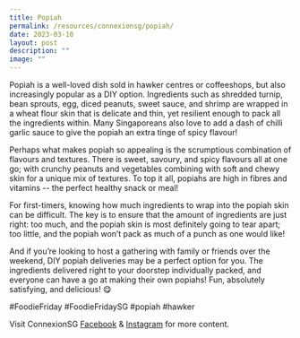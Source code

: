 ```yaml
---
title: Popiah
permalink: /resources/connexionsg/popiah/
date: 2023-03-10
layout: post
description: ""
image: ""
---
```

Popiah is a well-loved dish sold in hawker centres or coffeeshops, but also increasingly popular as a DIY option. Ingredients such as shredded turnip, bean sprouts, egg, diced peanuts, sweet sauce, and shrimp are wrapped in a wheat flour skin that is delicate and thin, yet resilient enough to pack all the ingredients within. Many Singaporeans also love to add a dash of chilli garlic sauce to give the popiah an extra tinge of spicy flavour!

Perhaps what makes popiah so appealing is the scrumptious combination of flavours and textures. There is sweet, savoury, and spicy flavours all at one go; with crunchy peanuts and vegetables combining with soft and chewy skin for a unique mix of textures. To top it all, popiahs are high in fibres and vitamins -- the perfect healthy snack or meal!

For first-timers, knowing how much ingredients to wrap into the popiah skin can be difficult. The key is to ensure that the amount of ingredients are just right: too much, and the popiah skin is most definitely going to tear apart; too little, and the popiah won’t pack as much of a punch as one would like!

And if you’re looking to host a gathering with family or friends over the weekend, DIY popiah deliveries may be a perfect option for you. The ingredients delivered right to your doorstep individually packed, and everyone can have a go at making their own popiahs! Fun, absolutely satisfying, and delicious! 😋

#FoodieFriday #FoodieFridaySG #popiah #hawker

Visit ConnexionSG [Facebook](https://www.facebook.com/ConnexionSG) & [Instagram](https://www.instagram.com/connexionsg/) for more content.